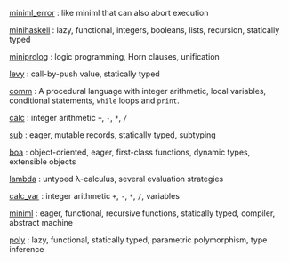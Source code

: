 
[miniml_error](language/miniml_error.html)
: like miniml that can also abort execution

[minihaskell](language/minihaskell.html)
: lazy, functional, integers, booleans, lists, recursion, statically typed

[miniprolog](language/miniprolog.html)
: logic programming, Horn clauses, unification

[levy](language/levy.html)
: call-by-push value, statically typed

[comm](language/comm.html)
: A procedural language with integer arithmetic, local variables, conditional statements, `while` loops and `print`.

[calc](language/calc.html)
: integer arithmetic `+`, `-`, `*`, `/`

[sub](language/sub.html)
: eager, mutable records, statically typed, subtyping

[boa](language/boa.html)
: object-oriented, eager, first-class functions, dynamic types, extensible objects

[lambda](language/lambda.html)
: untyped λ-calculus, several evaluation strategies

[calc_var](language/calc_var.html)
: integer arithmetic `+`, `-`, `*`, `/`, variables

[miniml](language/miniml.html)
: eager, functional, recursive functions, statically typed, compiler, abstract machine

[poly](language/poly.html)
: lazy, functional, statically typed, parametric polymorphism, type inference

